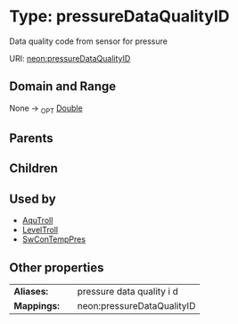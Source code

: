 
# Type: pressureDataQualityID


Data quality code from sensor for pressure

URI: [neon:pressureDataQualityID](https://data.neonscience.org/pressureDataQualityID)


## Domain and Range

None ->  <sub>OPT</sub> [Double](types/Double.md)

## Parents


## Children


## Used by

 * [AquTroll](AquTroll.md)
 * [LevelTroll](LevelTroll.md)
 * [SwConTempPres](SwConTempPres.md)

## Other properties

|  |  |  |
| --- | --- | --- |
| **Aliases:** | | pressure data quality i d |
| **Mappings:** | | neon:pressureDataQualityID |

